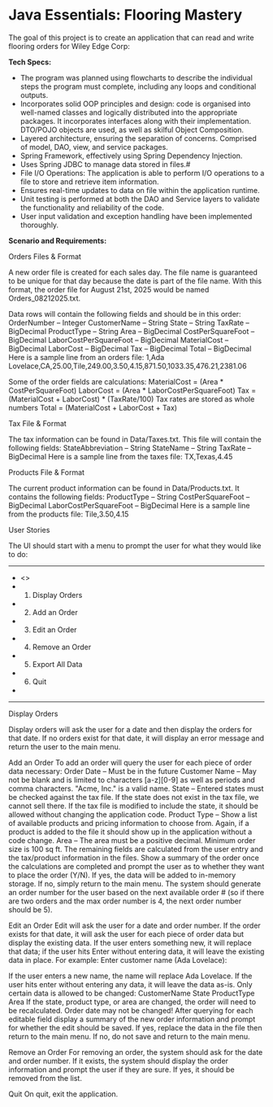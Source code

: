 # Java Essentials: Flooring Mastery

The goal of this project is to create an application that can read and write flooring orders for Wiley Edge Corp:

**Tech Specs:**

- The program was planned using flowcharts to describe the individual steps the program must complete, including any loops and conditional outputs.
- Incorporates solid OOP principles and design: code is organised into well-named classes and logically distributed into the appropriate packages. It incorporates interfaces along with their implementation. DTO/POJO objects are used, as well as skilful Object Composition.
- Layered architecture, ensuring the separation of concerns. Comprised of model, DAO, view, and service packages.
- Spring Framework, effectively using Spring Dependency Injection.
- Uses Spring JDBC to manage data stored in files.#
- File I/O Operations: The application is able to perform I/O operations to a file to store and retrieve item information.
- Ensures real-time updates to data on file within the application runtime.
- Unit testing is performed at both the DAO and Service layers to validate the functionality and reliability of the code.
- User input validation and exception handling have been implemented thoroughly.




**Scenario and Requirements:**

Orders Files & Format

A new order file is created for each sales day. The file name is guaranteed to be unique for that day because the date is part of the file name. With this format, the order file for August 21st, 2025 would be named Orders_08212025.txt.

Data rows will contain the following fields and should be in this order:
OrderNumber – Integer
CustomerName – String
State – String
TaxRate – BigDecimal
ProductType – String
Area – BigDecimal
CostPerSquareFoot – BigDecimal
LaborCostPerSquareFoot – BigDecimal
MaterialCost – BigDecimal
LaborCost – BigDecimal
Tax – BigDecimal
Total – BigDecimal
Here is a sample line from an orders file:
1,Ada Lovelace,CA,25.00,Tile,249.00,3.50,4.15,871.50,1033.35,476.21,2381.06

Some of the order fields are calculations:
MaterialCost = (Area * CostPerSquareFoot)
LaborCost = (Area * LaborCostPerSquareFoot)
Tax = (MaterialCost + LaborCost) * (TaxRate/100)
Tax rates are stored as whole numbers
Total = (MaterialCost + LaborCost + Tax)


Tax File & Format

The tax information can be found in Data/Taxes.txt. This file will contain the following fields:
StateAbbreviation – String
StateName – String
TaxRate – BigDecimal
Here is a sample line from the taxes file:
TX,Texas,4.45

  
Products File & Format

The current product information can be found in Data/Products.txt. It contains the following fields:
ProductType – String
CostPerSquareFoot – BigDecimal
LaborCostPerSquareFoot – BigDecimal
Here is a sample line from the products file:
Tile,3.50,4.15

  
User Stories

The UI should start with a menu to prompt the user for what they would like to do:
  * * * * * * * * * * * * * * * * * * * * * * * * * * * * * * * * * * *
  * <<Flooring Program>>
  * 1. Display Orders
  * 2. Add an Order
  * 3. Edit an Order
  * 4. Remove an Order
  * 5. Export All Data
  * 6. Quit
  *
  * * * * * * * * * * * * * * * * * * * * * * * * * * * * * * * * * * *
  
Display Orders

Display orders will ask the user for a date and then display the orders for that date. If no orders exist for that date, it will display an error message and return the user to the main menu.

Add an Order
To add an order will query the user for each piece of order data necessary:
Order Date – Must be in the future
Customer Name – May not be blank and is limited to characters [a-z][0-9] as well as periods and comma characters. "Acme, Inc." is a valid name.
State – Entered states must be checked against the tax file. If the state does not exist in the tax file, we cannot sell there. If the tax file is modified to include the state, it should be allowed without changing the application code.
Product Type – Show a list of available products and pricing information to choose from. Again, if a product is added to the file it should show up in the application without a code change.
Area – The area must be a positive decimal. Minimum order size is 100 sq ft.
The remaining fields are calculated from the user entry and the tax/product information in the files. Show a summary of the order once the calculations are completed and prompt the user as to whether they want to place the order (Y/N). If yes, the data will be added to in-memory storage. If no, simply return to the main menu.
The system should generate an order number for the user based on the next available order # (so if there are two orders and the max order number is 4, the next order number should be 5).

Edit an Order
Edit will ask the user for a date and order number. If the order exists for that date, it will ask the user for each piece of order data but display the existing data. If the user enters something new, it will replace that data; if the user hits Enter without entering data, it will leave the existing data in place. For example:
Enter customer name (Ada Lovelace):
  
If the user enters a new name, the name will replace Ada Lovelace. If the user hits enter without entering any data, it will leave the data as-is.
Only certain data is allowed to be changed:
CustomerName
State
ProductType
Area
If the state, product type, or area are changed, the order will need to be recalculated. Order date may not be changed!
After querying for each editable field display a summary of the new order information and prompt for whether the edit should be saved. If yes, replace the data in the file then return to the main menu. If no, do not save and return to the main menu.

Remove an Order
For removing an order, the system should ask for the date and order number. If it exists, the system should display the order information and prompt the user if they are sure. If yes, it should be removed from the list.

Quit
On quit, exit the application.
